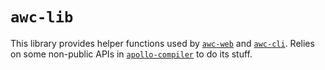 # `awc-lib`

This library provides helper functions used by [`awc-web`](../awc-web) and [`awc-cli`](../awc-cli). Relies on some non-public APIs in [`apollo-compiler`](https://github.com/apollographql/apollo-rs) to do its stuff.

